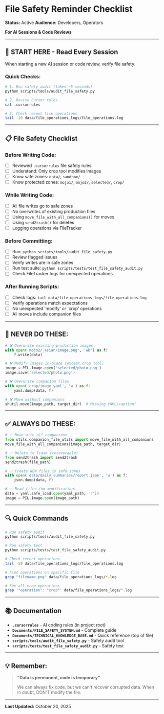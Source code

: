 # File Safety Reminder Checklist
**Status:** Active
**Audience:** Developers, Operators

**For AI Sessions & Code Reviews**

---

## 🚨 **START HERE - Read Every Session**

When starting a new AI session or code review, verify file safety:

### **Quick Checks:**
```bash
# 1. Run safety audit (takes ~5 seconds)
python scripts/tools/audit_file_safety.py

# 2. Review Cursor rules
cat .cursorrules

# 3. Check recent file operations
tail -20 data/file_operations_logs/file_operations.log
```

---

## 📋 **File Safety Checklist**

### **Before Writing Code:**
- [ ] Reviewed `.cursorrules` file safety rules
- [ ] Understand: Only crop tool modifies images
- [ ] Know safe zones: `data/`, `sandbox/`
- [ ] Know protected zones: `mojo1/`, `mojo2/`, `selected/`, `crop/`

### **While Writing Code:**
- [ ] All file writes go to safe zones
- [ ] No overwrites of existing production files
- [ ] Using `move_file_with_all_companions()` for moves
- [ ] Using `send2trash()` for deletes
- [ ] Logging operations via FileTracker

### **Before Committing:**
- [ ] Run: `python scripts/tools/audit_file_safety.py`
- [ ] Review flagged issues
- [ ] Verify writes are in safe zones
- [ ] Run test suite: `python scripts/tests/test_file_safety_audit.py`
- [ ] Check FileTracker logs for unexpected operations

### **After Running Scripts:**
- [ ] Check logs: `tail data/file_operations_logs/file_operations.log`
- [ ] Verify operations match expectations
- [ ] No unexpected 'modify' or 'crop' operations
- [ ] All moves include companion files

---

## 🚫 **NEVER DO THESE:**

```python
# ❌ Overwrite existing production images
with open('mojo2/_asian/image.png', 'wb') as f:
    f.write(data)

# ❌ Modify images in-place (except crop tool)
image = PIL.Image.open('selected/photo.png')
image.save('selected/photo.png')

# ❌ Overwrite companion files
with open('crop/image.yaml', 'w') as f:
    yaml.dump(data, f)

# ❌ Move without companions
shutil.move(image_path, target_dir)  # Missing YAML/caption!
```

---

## ✅ **ALWAYS DO THESE:**

```python
# ✅ Move with all companions
from utils.companion_file_utils import move_file_with_all_companions
move_file_with_all_companions(image_path, target_dir)

# ✅ Delete to Trash (recoverable)
from send2trash import send2trash
send2trash(file_path)

# ✅ Create NEW files in safe zones
with open('data/daily_summaries/report.json', 'w') as f:
    json.dump(data, f)

# ✅ Read files (no modification)
data = yaml.safe_load(open(yaml_path, 'r'))
image = PIL.Image.open(image_path)
```

---

## 🔍 **Quick Commands**

```bash
# Run safety audit
python scripts/tools/audit_file_safety.py

# Run safety test
python scripts/tests/test_file_safety_audit.py

# Check recent operations
tail -50 data/file_operations_logs/file_operations.log

# Find operations on specific file
grep "filename.png" data/file_operations_logs/*.log

# See all crop operations
grep '"operation": "crop"' data/file_operations_logs/*.log
```

---

## 📚 **Documentation**

- **`.cursorrules`** - AI coding rules (in project root)
- **`Documents/FILE_SAFETY_SYSTEM.md`** - Complete guide
- **`Documents/TECHNICAL_KNOWLEDGE_BASE.md`** - Quick reference (top of file)
- **`scripts/tools/audit_file_safety.py`** - Safety audit tool
- **`scripts/tests/test_file_safety_audit.py`** - Safety test

---

## 💡 **Remember:**

> **"Data is permanent, code is temporary"**
> 
> We can always fix code, but we can't recover corrupted data.
> When in doubt, DON'T modify the file.

---

**Last Updated:** October 20, 2025

